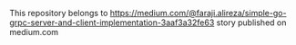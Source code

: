 This repository belongs to https://medium.com/@faraji.alireza/simple-go-grpc-server-and-client-implementation-3aaf3a32fe63 story published on medium.com
